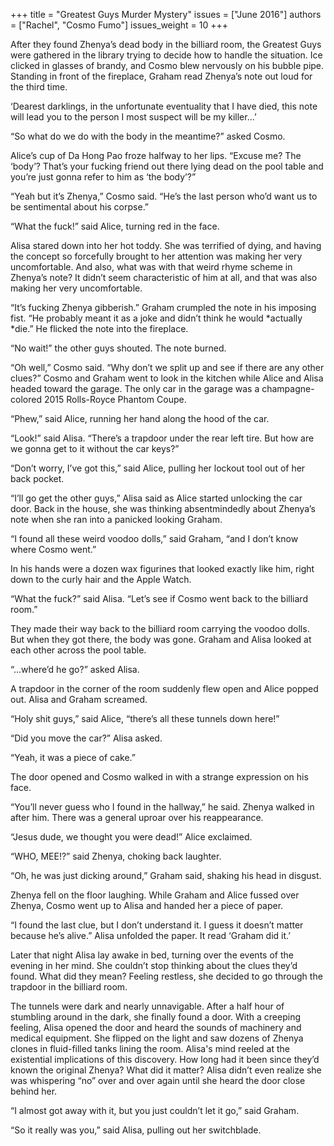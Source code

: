 +++
title = "Greatest Guys Murder Mystery"
issues = ["June 2016"]
authors = ["Rachel", "Cosmo Fumo"]
issues_weight = 10
+++

After they found Zhenya’s dead body in the billiard room, the Greatest Guys were gathered in the library trying to decide how to handle the situation. Ice clicked in glasses of brandy, and Cosmo blew nervously on his bubble pipe. Standing in front of the fireplace, Graham read Zhenya’s note out loud for the third time.

‘Dearest darklings, in the unfortunate eventuality that I have died, this note will lead you to the person I most suspect will be my killer…’

“So what do we do with the body in the meantime?” asked Cosmo.

Alice’s cup of Da Hong Pao froze halfway to her lips. “Excuse me? The ‘body’? That’s your fucking friend out there lying dead on the pool table and you’re just gonna refer to him as ‘the body’?”

“Yeah but it’s Zhenya,” Cosmo said. “He’s the last person who’d want us to be sentimental about his corpse.”

“What the fuck!” said Alice, turning red in the face.

Alisa stared down into her hot toddy. She was terrified of dying, and having the concept so forcefully brought to her attention was making her very uncomfortable. And also, what was with that weird rhyme scheme in Zhenya’s note? It didn’t seem characteristic of him at all, and that was also making her very uncomfortable.

“It’s fucking Zhenya gibberish.” Graham crumpled the note in his imposing fist. “He probably meant it as a joke and didn’t think he would *actually *die.” He flicked the note into the fireplace.

“No wait!” the other guys shouted. The note burned.

“Oh well,” Cosmo said. “Why don’t we split up and see if there are any other clues?” Cosmo and Graham went to look in the kitchen while Alice and Alisa headed toward the garage. The only car in the garage was a champagne-colored 2015 Rolls-Royce Phantom Coupe.

“Phew,” said Alice, running her hand along the hood of the car.

“Look!” said Alisa. “There’s a trapdoor under the rear left tire. But how are we gonna get to it without the car keys?”

“Don’t worry, I’ve got this,” said Alice, pulling her lockout tool out of her back pocket.

“I’ll go get the other guys,” Alisa said as Alice started unlocking the car door. Back in the house, she was thinking absentmindedly about Zhenya’s note when she ran into a panicked looking Graham.

“I found all these weird voodoo dolls,” said Graham, “and I don’t know where Cosmo went.”

In his hands were a dozen wax figurines that looked exactly like him, right down to the curly hair and the Apple Watch.

“What the fuck?” said Alisa. “Let’s see if Cosmo went back to the billiard room.”

They made their way back to the billiard room carrying the voodoo dolls. But when they got there, the body was gone. Graham and Alisa looked at each other across the pool table.

“...where’d he go?” asked Alisa.

A trapdoor in the corner of the room suddenly flew open and Alice popped out. Alisa and Graham screamed.

“Holy shit guys,” said Alice, “there’s all these tunnels down here!”

“Did you move the car?” Alisa asked.

“Yeah, it was a piece of cake.”

The door opened and Cosmo walked in with a strange expression on his face.

“You’ll never guess who I found in the hallway,” he said. Zhenya walked in after him. There was a general uproar over his reappearance.

“Jesus dude, we thought you were dead!” Alice exclaimed.

“WHO, MEE!?” said Zhenya, choking back laughter.

“Oh, he was just dicking around,” Graham said, shaking his head in disgust.

Zhenya fell on the floor laughing. While Graham and Alice fussed over Zhenya, Cosmo went up to Alisa and handed her a piece of paper.

“I found the last clue, but I don’t understand it. I guess it doesn’t matter because he’s alive.” Alisa unfolded the paper. It read ‘Graham did it.’

Later that night Alisa lay awake in bed, turning over the events of the evening in her mind. She couldn’t stop thinking about the clues they’d found. What did they mean? Feeling restless, she decided to go through the trapdoor in the billiard room.

The tunnels were dark and nearly unnavigable. After a half hour of stumbling around in the dark, she finally found a door. With a creeping feeling, Alisa opened the door and heard the sounds of machinery and medical equipment. She flipped on the light and saw dozens of Zhenya clones in fluid-filled tanks lining the room. Alisa's mind reeled at the existential implications of this discovery. How long had it been since they’d known the original Zhenya? What did it matter? Alisa didn’t even realize she was whispering “no” over and over again until she heard the door close behind her.

“I almost got away with it, but you just couldn’t let it go,” said Graham.

“So it really was you,” said Alisa, pulling out her switchblade.
